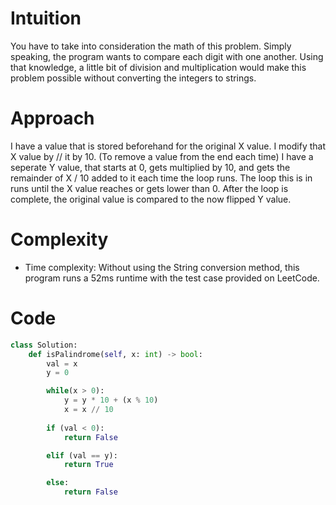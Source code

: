 # Intuition
You have to take into consideration the math of this problem.
Simply speaking, the program wants to compare each digit with 
one another. Using that knowledge, a little bit of division and
multiplication would make this problem possible without converting
the integers to strings. 

# Approach
I have a value that is stored beforehand for the original X value.
I modify that X value by // it by 10. (To remove a value from the end each time)
I have a seperate Y value, that starts at 0, gets multiplied by 10, and 
gets the remainder of X / 10 added to it each time the loop runs.
The loop this is in runs until the X value reaches or gets lower than 0.
After the loop is complete, the original value is compared to the now flipped Y value. 

# Complexity
- Time complexity:
Without using the String conversion method, this program runs a 52ms runtime with the
test case provided on LeetCode.

# Code
```py
class Solution:
    def isPalindrome(self, x: int) -> bool:
        val = x
        y = 0

        while(x > 0):
            y = y * 10 + (x % 10)
            x = x // 10
        
        if (val < 0):
            return False

        elif (val == y):
            return True

        else:
            return False
        
```
